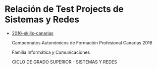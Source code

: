 ﻿# Relación de Test Projects de Sistemas y Redes

* [2016-skills-canarias](./2016-skills-canarias "Skills Canarias 2016 - Sistemas y Redes")

  Campeonatos Autonómicos de Formación Profesional Canarias 2016

  Familia Informática y Comunicaciones

  CICLO DE GRADO SUPERIOR - SISTEMAS Y REDES